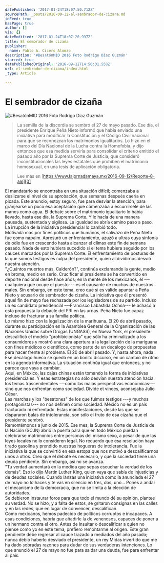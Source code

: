 ```yaml
---
datePublished: '2017-01-24T18:07:50.712Z'
sourcePath: _posts/2016-09-12-el-sembrador-de-cizana.md
inFeed: true
hasPage: true
author: []
via: {}
dateModified: '2017-01-24T18:07:20.997Z'
title: El sembrador de cizaña
publisher:
  name: Pablo A. Cicero Alonzo
description: '#BesatónMID 2016 Foto Rodrigo Díaz Guzmán'
starred: true
datePublishedOriginal: '2016-09-12T14:56:31.558Z'
url: el-sembrador-de-cizana/index.html
_type: Article

---
```

# El sembrador de cizaña
![#BesatónMID 2016 Foto Rodrigo Díaz Guzmán](https://the-grid-user-content.s3-us-west-2.amazonaws.com/a0979ed5-7d5b-42c6-8c1c-2d2662ee1483.png)

> La semilla de la discordia se sembró el 27 de mayo pasado. Ese día, el presidente Enrique Peña Nieto informó que había enviado una iniciativa para modificar la Constitución y el Código Civil nacional para que se reconozcan los matrimonios igualitarios. Lo hizo en el marco del Día Nacional de la Lucha contra la Homofobia, y dijo entonces que esa medida serviría para consolidar el criterio emitido el pasado año por la Suprema Corte de Justicia, que consideró inconstitucionales las leyes estatales que prohíben el matrimonio homosexual, en una tesis de aplicación obligatoria.
> 
> Lee más en [https://www.lajornadamaya.mx/2016-09-12/Reporte-8-am][0]

El mandatario se encontraba en una situación difícil; comenzaba a deslizarse el nivel de su aprobación, que semanas después caería en picada. Este anuncio, estoy seguro, fue para desviar la atención, para granjearse un poco esa aceptación que comenzaba a escurrírsele de las manos como agua. El debate sobre el matrimonio igualitario lo había llevado, hasta ese día, la Suprema Corte. Y lo hacía de una manera pausada, sustentada y sigilosa. La igualdad se abría camino paso a paso. La irrupción de la iniciativa presidencial lo cambió todo.   
Motivada más por fines políticos que humanos, el salivazo de Peña Nieto fue como napalm. Apresuró un enfrentamiento, azuzó a ultras cuya sinfonía de odio fue en crescendo hasta alcanzar el clímax este fin de semana pasado. Nada de esto hubiera sucedido si el tema hubiera seguido por los cauces marcados por la Suprema Corte. El enfrentamiento de posturas de la que somos testigos es culpa del presidente, quien al dividirnos desvió nuestra atención.  
"¿Cuántos muertos más, Calderón?", continúa exclamando la gente, medio en broma, medio en serio. Crucificar al presidente se ha convertido en deporte nacional desde hace años; en la mente de los mexicanos, él ---cualquiera que ocupe el puesto--- es el causante de muchos de nuestros males. Sin embargo, en este tema, creo que sí es válido apuntar a Peña Nieto y acusarlo de sembrador de cizaña. La iniciativa que él presentó aquel fin de mayo fue rechazada por los legisladores de su partido. Incluso un ex candidato presidencial ---Francisco Labastida Ochoa--- le achacó a esta propuesta la debacle del PRI en las urnas. Peña Nieto fue capaz incluso de fracturar a su familia política.   
Lo mismo hizo con la legalización de la marihuana. El 20 de abril pasado, durante su participación en la Asamblea General de la Organización de las Naciones Unidas sobre Drogas (UNGASS), en Nueva York, el presidente descalificó el modelo "prohibicionista" que sólo ha criminalizado a los consumidores y mostró una clara apertura a la legalización de la mariguana con fines médicos o científicos, como parte de un decálogo de propuestas para hacer frente al problema. El 20 de abril pasado. Y, hasta ahora, nada. Ese decálogo hueco se quedó en un bonito discurso, en un cambio de ritmo en la agenda informativa. La situación continúa igual que entonces, y no parece que vaya a cambiar.  
Aquí, en México, las cajas chinas están tomando la forma de iniciativas presidenciales. Y esas estrategias no sólo desvían nuestra atención hacia los temas trascendentales ---como las malas perspectivas económicas--- sino que nos enfrentan como sociedad. Divide et vinces, aconsejaba Julio César.  
Las marchas y los "besatones" de los que fuimos testigos ---y muchos protagonistas--- no nos definen como sociedad. México no es un país fracturado ni enfrentado. Estas manifestaciones, desde las que se dispararon balas de intolerancia, son sólo el fruto de esa cizaña que el presidente sembró.  
Remontémonos a junio de 2015\. Ese mes, la Suprema Corte de Justicia de la Nación (SCJN) abrió la puerta para que en todo México puedan celebrarse matrimonios entre personas del mismo sexo, a pesar de que las leyes locales no lo consideren legal. No recuerdo que esa resolución haya tirado gasolina y prendido nuestras hogueras de intolerancia. Fue la iniciativa la que se convirtió en esa estopa que nos motivó a descalificarnos unos a otros. Creo que el debate es necesario, y que la sociedad tiene una deuda pendiente. Sin embargo, así no se avanza.   
"Tu verdad aumentará en la medida que sepas escuchar la verdad de los demás". Eso lo dijo Martin Luther King, quien vaya que sabía de injusticias y de deudas sociales. Cuando lanzas una iniciativa como la anunciada el 27 de mayo no lo haces y te vas en silencio en tres, dos, uno... Pones a andar el mecanismo de la democracia, que no se limita a la elección de autoridades.  
Se debieron instaurar foros para que todo el mundo dé su opinión, plantee su verdad. No se hizo, y a falta de estos, se gritaron consignas en las calles y en las redes, que en lugar de convencer, descalifican.  
Como mexicanos, hemos padecido de políticos corruptos e incapaces. A esas condiciones, habría que añadirle la de venenosos, capaces de poner a un hermano contra el otro. Antes de insultar o descalificar a quien no piense como yo en este tema, prefiero remontarme al origen. Este gran pendiente debe regresar al cauce trazado a mediados del año pasado; nunca debió haberlo desviado el presidente, un rey Midas invertido que me ha dado sobradas razones para dudar de sus verdaderas intenciones. Lo que anunció el 27 de mayo no fue para saldar una deuda, fue para enfrentar al país.

[0]: https://www.lajornadamaya.mx/2016-09-12/Reporte-8-am